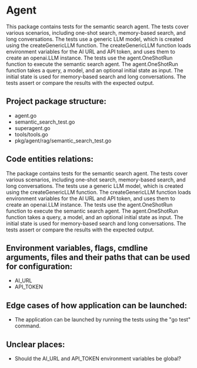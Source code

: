 # Agent

This package contains tests for the semantic search agent. The tests cover various scenarios, including one-shot search, memory-based search, and long conversations. The tests use a generic LLM model, which is created using the createGenericLLM function. The createGenericLLM function loads environment variables for the AI URL and API token, and uses them to create an openai.LLM instance. The tests use the agent.OneShotRun function to execute the semantic search agent. The agent.OneShotRun function takes a query, a model, and an optional initial state as input. The initial state is used for memory-based search and long conversations. The tests assert or compare the results with the expected output.

## Project package structure:

- agent.go
- semantic_search_test.go
- superagent.go
- tools/tools.go
- pkg/agent/rag/semantic_search_test.go

## Code entities relations:

The package contains tests for the semantic search agent. The tests cover various scenarios, including one-shot search, memory-based search, and long conversations. The tests use a generic LLM model, which is created using the createGenericLLM function. The createGenericLLM function loads environment variables for the AI URL and API token, and uses them to create an openai.LLM instance. The tests use the agent.OneShotRun function to execute the semantic search agent. The agent.OneShotRun function takes a query, a model, and an optional initial state as input. The initial state is used for memory-based search and long conversations. The tests assert or compare the results with the expected output.

## Environment variables, flags, cmdline arguments, files and their paths that can be used for configuration:

- AI_URL
- API_TOKEN

## Edge cases of how application can be launched:

- The application can be launched by running the tests using the "go test" command.

## Unclear places:

- Should the AI_URL and API_TOKEN environment variables be global?

